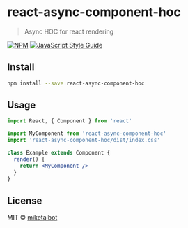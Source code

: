 # react-async-component-hoc

> Async HOC for react rendering

[![NPM](https://img.shields.io/npm/v/react-async-component-hoc.svg)](https://www.npmjs.com/package/react-async-component-hoc) [![JavaScript Style Guide](https://img.shields.io/badge/code_style-standard-brightgreen.svg)](https://standardjs.com)

## Install

```bash
npm install --save react-async-component-hoc
```

## Usage

```jsx
import React, { Component } from 'react'

import MyComponent from 'react-async-component-hoc'
import 'react-async-component-hoc/dist/index.css'

class Example extends Component {
  render() {
    return <MyComponent />
  }
}
```

## License

MIT © [miketalbot](https://github.com/miketalbot)
